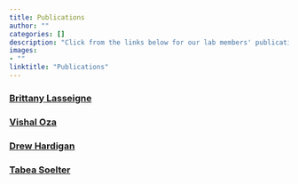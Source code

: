```yaml
---
title: Publications
author: ""
categories: []
description: "Click from the links below for our lab members' publications"
images:
- ""
linktitle: "Publications"
---
```

### <a href="https://www.ncbi.nlm.nih.gov/myncbi/brittany.lasseigne.1/bibliography/public/">Brittany Lasseigne</a>

### <a href="https://www.ncbi.nlm.nih.gov/myncbi/1v9UzpUf7thgXU/bibliography/public/">Vishal Oza</a>

### <a href="https://www.ncbi.nlm.nih.gov/myncbi/1t5_UTn1jmBQb/bibliography/public/">Drew Hardigan</a>

### <a href="https://www.ncbi.nlm.nih.gov/myncbi/1vKFBlj68org9A/bibliography/public/">Tabea Soelter</a>

